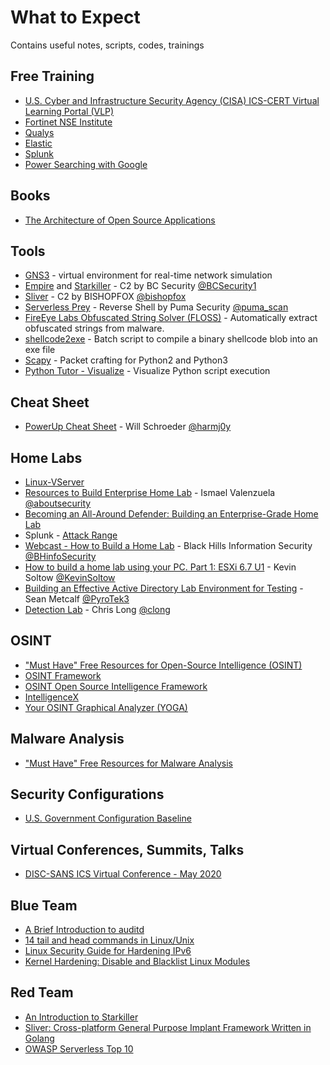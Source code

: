 # What to Expect
Contains useful notes, scripts, codes, trainings

## Free Training
* [U.S. Cyber and Infrastructure Security Agency (CISA) ICS-CERT Virtual Learning Portal (VLP)](https://ics-cert-training.inl.gov/learn)
* [Fortinet NSE Institute](https://training.fortinet.com) 
* [Qualys](https://www.qualys.com/training/)
* [Elastic](https://www.elastic.co/training/free)
* [Splunk](https://www.splunk.com/en_us/training/free-courses/overview.html)
* [Power Searching with Google](https://coursebuilder.withgoogle.com/sample/course)

## Books
* [The Architecture of Open Source Applications](http://aosabook.org/en/index.html)

## Tools
* [GNS3](https://gns3.com/) - virtual environment for real-time network simulation
* [Empire](https://github.com/BC-SECURITY/Empire) and [Starkiller](https://github.com/BC-SECURITY/Starkiller) - C2 by BC Security [@BCSecurity1](https://twitter.com/BCSecurity1)
* [Sliver](https://github.com/BishopFox/sliver) - C2 by BISHOPFOX [@bishopfox](https://twitter.com/bishopfox) 
* [Serverless Prey](https://github.com/pumasecurity/serverless-prey) - Reverse Shell by Puma Security [@puma_scan](https://twitter.com/puma_scan)
* [FireEye Labs Obfuscated String Solver (FLOSS)](https://github.com/fireeye/flare-floss) - Automatically extract obfuscated strings from malware.
* [shellcode2exe](https://github.com/repnz/shellcode2exe) - Batch script to compile a binary shellcode blob into an exe file
* [Scapy](https://scapy.net) - Packet crafting for Python2 and Python3
* [Python Tutor - Visualize](http://www.pythontutor.com/visualize.html#mode=edit) - Visualize Python script execution

## Cheat Sheet
* [PowerUp Cheat Sheet](https://h4ck.co/wp-content/uploads/2017/11/PowerUp.pdf) - Will Schroeder [@harmj0y](https://twitter.com/harmj0y)

## Home Labs
* [Linux-VServer](http://linux-vserver.org/Welcome_to_Linux-VServer.org)
* [Resources to Build Enterprise Home Lab](https://github.com/aboutsecurity/blueteam_homelabs) - Ismael Valenzuela [@aboutsecurity](https://github.com/aboutsecurity)
* [Becoming an All-Around Defender: Building an Enterprise-Grade Home Lab](https://www.sans.org/blog/becoming-an-all-around-defender-building-an-enterprise-grade-home-lab)
* Splunk - [Attack Range](https://github.com/splunk/attack_range)
* [Webcast - How to Build a Home Lab](https://www.blackhillsinfosec.com/webcast-how-to-build-a-home-lab/) - Black Hills Information Security [@BHinfoSecurity](https://twitter.com/BHinfoSecurity)
* [How to build a home lab using your PC. Part 1: ESXi 6.7 U1](https://www.vmwareblog.org/build-home-lab-using-pc-part-1-esxi-6-7-u1/) - Kevin Soltow [@KevinSoltow](https://twitter.com/KevinSoltow/)
* [Building an Effective Active Directory Lab Environment for Testing](https://adsecurity.org/?p=2653) - Sean Metcalf [@PyroTek3](https://twitter.com/PyroTek3)
* [Detection Lab](https://github.com/clong/DetectionLab) - Chris Long [@clong](https://github.com/clong)

## OSINT
* ["Must Have" Free Resources for Open-Source Intelligence (OSINT)](https://www.sans.org/blog/-must-have-free-resources-for-open-source-intelligence-osint-/)
* [OSINT Framework](https://osintframework.com)
* [OSINT Open Source Intelligence Framework](http://osintframework.de)
* [IntelligenceX](https://intelx.io/tools)
* [Your OSINT Graphical Analyzer (YOGA)](https://yoga.osint.ninja/)

## Malware Analysis
* ["Must Have" Free Resources for Malware Analysis](https://www.sans.org/blog/-must-have-free-resources-for-malware-analysis/)

## Security Configurations
* [U.S. Government Configuration Baseline](https://csrc.nist.gov/Projects/United-States-Government-Configuration-Baseline)

## Virtual Conferences, Summits, Talks
* [DISC-SANS ICS Virtual Conference - May 2020](https://hub.dragos.com/disc-sans-virtual-conference-may-2020)

## Blue Team
* [A Brief Introduction to auditd](https://security.blogoverflow.com/2013/01/a-brief-introduction-to-auditd/)
* [14 tail and head commands in Linux/Unix](https://www.linux.com/training-tutorials/14-tail-and-head-commands-linuxunix/)
* [Linux Security Guide for Hardening IPv6](https://linux-audit.com/linux-security-guide-for-hardening-ipv6/)
* [Kernel Hardening: Disable and Blacklist Linux Modules](https://linux-audit.com/kernel-hardening-disable-and-blacklist-linux-modules/)

## Red Team
* [An Introduction to Starkiller](https://www.bc-security.org/post/an-introduction-to-starkiller/)
* [Sliver: Cross-platform General Purpose Implant Framework Written in Golang](https://know.bishopfox.com/research/sliver)
* [OWASP Serverless Top 10](https://owasp.org/www-project-serverless-top-10/)
